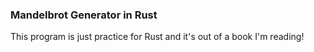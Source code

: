 ### Mandelbrot Generator in Rust

This program is just practice for Rust and it's out of a book I'm reading! 